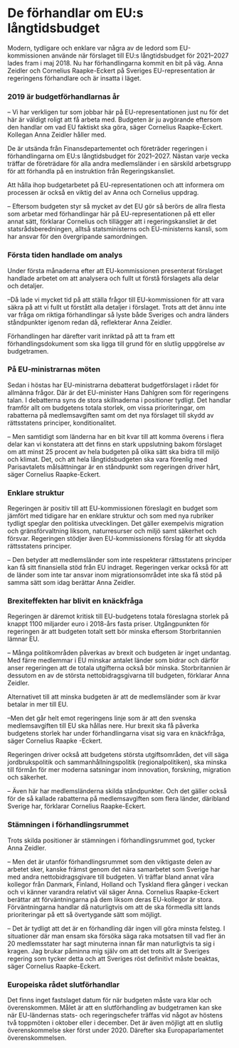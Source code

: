 # De förhandlar om EU:s långtidsbudget

Modern, tydligare och enklare var några av de ledord som EU\-kommissionen använde när förslaget till EU:s långtidsbudget för 2021–2027 lades fram i maj 2018\. Nu har förhandlingarna kommit en bit på väg. Anna Zeidler och Cornelius Raapke\-Eckert på Sveriges EU\-representation är regeringens förhandlare och är insatta i läget.


### 2019 är budgetförhandlarnas år

– Vi har verkligen tur som jobbar här på EU\-representationen just nu för det här är väldigt roligt att få arbeta med. Budgeten är ju avgörande eftersom den handlar om vad EU faktiskt ska göra, säger Cornelius Raapke\-Eckert. Kollegan Anna Zeidler håller med.

De är utsända från Finansdepartementet och företräder regeringen i förhandlingarna om EU:s långtidsbudget för 2021–2027\. Nästan varje vecka träffar de företrädare för alla andra medlemsländer i en särskild arbetsgrupp för att förhandla på en instruktion från Regeringskansliet.

Att hålla ihop budgetarbetet på EU\-representationen och att informera om processen är också en viktig del av Anna och Cornelius uppdrag.

– Eftersom budgeten styr så mycket av det EU gör så berörs de allra flesta som arbetar med förhandlingar här på EU\-representationen på ett eller annat sätt, förklarar Cornelius och tillägger att i regeringskansliet är det statsrådsberedningen, alltså statsministerns och EU\-ministerns kansli, som har ansvar för den övergripande samordningen.

### Första tiden handlade om analys

Under första månaderna efter att EU\-kommissionen presenterat förslaget handlade arbetet om att analysera och fullt ut förstå förslagets alla delar och detaljer.

–Då lade vi mycket tid på att ställa frågor till EU\-kommissionen för att vara säkra på att vi fullt ut förstått alla detaljer i förslaget. Trots att det ännu inte var fråga om riktiga förhandlingar så lyste både Sveriges och andra länders ståndpunkter igenom redan då, reflekterar Anna Zeidler.

Förhandlingen har därefter varit inriktad på att ta fram ett förhandlingsdokument som ska ligga till grund för en slutlig uppgörelse av budgetramen.

### På EU\-ministrarnas möten

Sedan i höstas har EU\-ministrarna debatterat budgetförslaget i rådet för allmänna frågor. Där är det EU\-minister Hans Dahlgren som för regeringens talan. I debatterna syns de stora skillnaderna i positioner tydligt. Det handlar framför allt om budgetens totala storlek, om vissa prioriteringar, om rabatterna på medlemsavgiften samt om det nya förslaget till skydd av rättsstatens principer, konditionalitet.

– Men samtidigt som länderna har en bit kvar till att komma överens i flera delar kan vi konstatera att det finns en stark uppslutning bakom förslaget om att minst 25 procent av hela budgeten på olika sätt ska bidra till miljö och klimat. Det, och att hela långtidsbudgeten ska vara förenlig med Parisavtalets målsättningar är en ståndpunkt som regeringen driver hårt, säger Cornelius Raapke\-Eckert.

### Enklare struktur

Regeringen är positiv till att EU\-kommissionen föreslagit en budget som jämfört med tidigare har en enklare struktur och som med nya rubriker tydligt speglar den politiska utvecklingen. Det gäller exempelvis migration och gränsförvaltning liksom, naturresurser och miljö samt säkerhet och försvar. Regeringen stödjer även EU\-kommissionens förslag för att skydda rättsstatens principer.

– Den betyder att medlemsländer som inte respekterar rättsstatens principer kan få sitt finansiella stöd från EU indraget. Regeringen verkar också för att de länder som inte tar ansvar inom migrationsområdet inte ska få stöd på samma sätt som idag berättar Anna Zeidler.

### Brexiteffekten har blivit en knäckfråga

Regeringen är däremot kritisk till EU\-budgetens totala föreslagna storlek på knappt 1100 miljarder euro i 2018\-års fasta priser. Utgångpunkten för regeringen är att budgeten totalt sett bör minska eftersom Storbritannien lämnar EU.

– Många politikområden påverkas av brexit och budgeten är inget undantag. Med färre medlemmar i EU minskar antalet länder som bidrar och därför anser regeringen att de totala utgifterna också bör minska. Storbritannien är dessutom en av de största nettobidragsgivarna till budgeten, förklarar Anna Zeidler.

Alternativet till att minska budgeten är att de medlemsländer som är kvar betalar in mer till EU.

–Men det går helt emot regeringens linje som är att den svenska medlemsavgiften till EU ska hållas nere. Hur brexit ska få påverka budgetens storlek har under förhandlingarna visat sig vara en knäckfråga, säger Cornelius Raapke \-Eckert.

Regeringen driver också att budgetens största utgiftsområden, det vill säga jordbrukspolitik och sammanhållningspolitik (regionalpolitiken), ska minska till förmån för mer moderna satsningar inom innovation, forskning, migration och säkerhet.

– Även här har medlemsländerna skilda ståndpunkter. Och det gäller också för de så kallade rabatterna på medlemsavgiften som flera länder, däribland Sverige har, förklarar Cornelius Raapke\-Eckert.

### Stämningen i förhandlingsrummet

Trots skilda positioner är stämningen i förhandlingsrummet god, tycker Anna Zeidler.

– Men det är utanför förhandlingsrummet som den viktigaste delen av arbetet sker, kanske främst genom det nära samarbetet som Sverige har med andra nettobidragsgivare till budgeten. Vi träffar bland annat våra kollegor från Danmark, Finland, Holland och Tyskland flera gånger i veckan och vi känner varandra relativt väl säger Anna.
Cornelius Raapke\-Eckert berättar att förväntningarna på dem liksom deras EU\-kollegor är stora. Förväntningarna handlar då naturligtvis om att de ska förmedla sitt lands prioriteringar på ett så övertygande sätt som möjligt.

– Det är tydligt att det är en förhandling där ingen vill göra minsta felsteg. I situationer där man ensam ska försöka säga raka motsatsen till vad fler än 20 medlemsstater har sagt minuterna innan får man naturligtvis ta sig i kragen. Jag brukar påminna mig själv om att det trots allt är Sveriges regering som tycker detta och att Sveriges röst definitivt måste beaktas, säger Cornelius Raapke\-Eckert.

### Europeiska rådet slutförhandlar

Det finns inget fastslaget datum för när budgeten måste vara klar och överenskommen. Målet är att en slutförhandling av budgetramen kan ske när EU\-ländernas stats\- och regeringschefer träffas vid något av höstens två toppmöten i oktober eller i december. Det är även möjligt att en slutlig överenskommelse sker först under 2020\. Därefter ska Europaparlamentet överenskommelsen.
